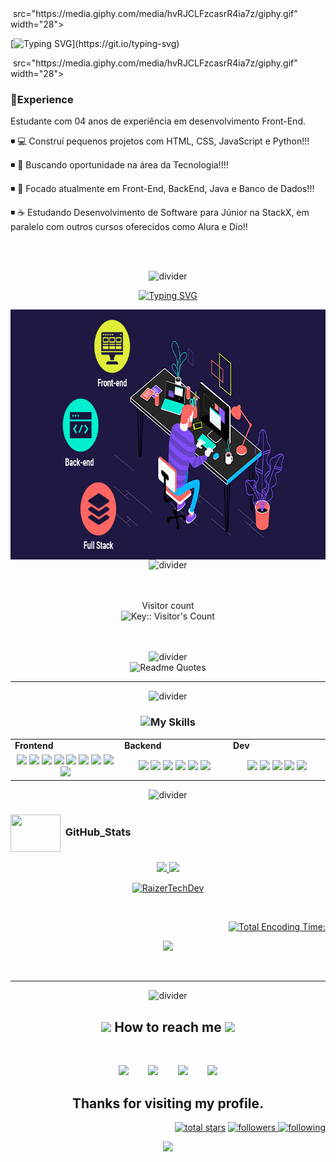 

<img align="center">
 src="https://media.giphy.com/media/hvRJCLFzcasrR4ia7z/giphy.gif" width="28"> 

  
[![Typing SVG](https://readme-typing-svg.herokuapp.com?font=Pacifico&size=27&pause=1000&color=54F73F&width=435&lines=Ol%C3%A1%2C+sou+Rafael+Raizer!;+Seja+bem+vindo(a)+este+%C3%A9+meu++GitHub!)](https://git.io/typing-svg) 


<img align="center">
 src="https://media.giphy.com/media/hvRJCLFzcasrR4ia7z/giphy.gif" width="28">

### 🏅Experience

Estudante com 04 anos de experiência em desenvolvimento Front-End.

◾ 💻 Construí pequenos projetos com HTML, CSS, JavaScript e Python!!!

◾ 🔭 Buscando oportunidade na área da Tecnologia!!!!

◾ 🚀 Focado atualmente em Front-End, BackEnd, Java e Banco de Dados!!!

◾ ☕ Estudando Desenvolvimento de Software para Júnior na StackX, em paralelo com outros cursos oferecidos como Alura e Dio!!

<br><br>

<div align="center">
  <img src="./images/divider2.png" alt="divider"/>
</div>
 
 <div align="center" border-width= "2px"> 

 <p align="center">
<a href="https://git.io/typing-svg"><img src="https://readme-typing-svg.herokuapp.com?font=Pacifico&size=27&pause=1000&color=54F73F&background=080808C5&center=true&vCenter=true&multiline=true&random=false&width=435&lines=Estudante+Front-End+JR" alt="Typing SVG" /></a>
</p>
  
<img align="center" src="images/perfilprincipal-readme.gif" height="400em" width="150%" >
</div>


<div align="center">
  <img src="./images/divider2.png" alt="divider"/>
</div>
<br><br>

<p align="center"> 
  Visitor count<br>
  <img src="https://profile-counter.deno.dev/RaizerTechDev/count.svg" alt="Key:: Visitor's Count" />
</p>

<br>
<br>
<div align="center">
  <img src="./images/divider2.png" alt="divider"/>
</div>

<div align="center">
  <img src="https://quotes-github-readme.vercel.app/api?type=horizontal&theme=dracula" alt="Readme Quotes"/>
</div>

---

<div align="center">
  <img src="./images/divider1.png" alt="divider"/>
</div> 
<h3 align="center"><img src="./images/skills.webp" height="50"/>My Skills</h3>
  <table>
    <tr>
      <td valign="center" width="100px"><b>Frontend<b></td>
      <td valign="center" width="100px"><b>Backend<b></td>
      <td valign="center" width="100px"><b>Dev<b></td>
    </tr>
    <tr>
      <td valign="center" align="center" width="300px">
        <img src="https://img.shields.io/badge/HTML-blue" /> 
        <img src="https://img.shields.io/badge/CSS-blue" />
        <img src="https://img.shields.io/badge/JavaScript-blue" /> 
        <img src="https://img.shields.io/badge/TypeScript-blue" />
        <img src="https://img.shields.io/badge/React-blue" /> 
        <img src="https://img.shields.io/badge/Vue-blue" /> 
        <img src="https://img.shields.io/badge/Angular-blue" /> 
        <img src="https://img.shields.io/badge/Bootstrap-blue" /> 
        <img src="https://img.shields.io/badge/Tailwind-blue" /> 
        </td>      
      <td valign="center" align="center" width="300px">
        <img src="https://img.shields.io/badge/Django-blue" /> 
        <img src="https://img.shields.io/badge/Python-blue" /> 
        <img src="https://img.shields.io/badge/Pandas-blue" /> 
        <img src="https://img.shields.io/badge/Flask-blue" /> 
        <img src="https://img.shields.io/badge/Node.js-blue" /> 
        <img src="https://img.shields.io/badge/Express-blue" /> 
        </td>
      <td valign="center" align="center" width="300px">
        <img src="https://img.shields.io/badge/AWS-blue" /> 
        <img src="https://img.shields.io/badge/MySQL-blue" /> 
        <img src="https://img.shields.io/badge/NoSQL-blue" /> 
        <img src="https://img.shields.io/badge/MongoDB-blue" /> 
        <img src="https://img.shields.io/badge/PostgreSQL-blue" /> 
      </td>
    </tr>
  </table>
<div align="center">
  <img src="./images/divider2.png" alt="divider"/>
</div>

### <img src="https://media.giphy.com/media/l378c04F2fjeZ7vH2/giphy.gif" align="center"  height="60" width="80"> &nbsp;GitHub_Stats

  <div align="center">
  <a href="https://github.com/RaizerTechDev">   
<img height="200em", width "200em" src="https://github-readme-stats.vercel.app/api?username=RaizerTechDev&show_icons=true&theme=radical&hide_border=true&show_icons=True&layout=compact"/>
<img height="200em", width "200em" src="https://github-readme-stats.vercel.app/api/top-langs/?username=RaizerTechDev&theme=radical&hide_border=true&show_icons=True&layout=compact"/>

<p><img src="https://github-readme-streak-stats.herokuapp.com/?user=RaizerTechDev&theme=dark" alt="RaizerTechDev" /></p>  
<br>

<div align="right">

[![Total Encoding Time:](https://github-readme-stats.vercel.app/api/wakatime?username=@ToothyDev&theme=radical&hide_border=true&show_icons=True&layout=compact)](https://github.com/RaizerTechDev/RaizerTechDev)

</div>

<div align="center">
                                                                                                      
 <p><img src="https://github-profile-trophy.vercel.app/?username=RaizerTechDev&row=1&column=6&theme=dracula&margin-w=15&margin-h=15"/></p>                                                             
</div>

 </div align="left">
 <br>

---

<div align="center">
  <img src="./images/divider2.png" alt="divider"/>
</div> 
  <h2 align="center">
    <img src='https://raw.githubusercontent.com/ShahriarShafin/ShahriarShafin/main/Assets/handshake.gif' width="100px" />
      How to reach me
    <img src='https://raw.githubusercontent.com/ShahriarShafin/ShahriarShafin/main/Assets/handshake.gif' width="100px" />
  </h2>
  <br />
<p align="center">
    <a href= "https://api.whatsapp.com/send/?phone=47999327137" target="_blank" rel="noopener noreferrer"><img src="./images/whatsapp.svg"  width="50" /></a>
  &nbsp;&nbsp;&nbsp;&nbsp;&nbsp;&nbsp;
 <a href= "https://www.linkedin.com/in/rafael-raizer/" target="_blank" rel="noopener noreferrer"><img src="./images/icons8-linkedin-512.png" width="50" /></a>  
  &nbsp;&nbsp;&nbsp;&nbsp;&nbsp;&nbsp;
  <a href="mailto:rafael.dev.raizer@gmail.com" target="_blank" rel="noopener noreferrer"><img src="https://img.icons8.com/fluency/2x/gmail-new.png"  width="50" /></a>
  &nbsp;&nbsp;&nbsp;&nbsp;&nbsp;&nbsp;
  <a href= "https://t.me/RafaRaizer76" target="_blank" rel="noopener noreferrer"><img src="./images/icons8-telegram-650.png"  width="50" /></a>
</p>
<h2 align="center"> Thanks for visiting my profile. </h2>

<p align="right">
<a href="https://github.com/RaizerTechDev?tab=repositories&sort=stargazers">
    <img alt="total stars" title="Total stars on GitHub" src="https://custom-icon-badges.herokuapp.com/badge/dynamic/json?logo=star&color=55960c&labelColor=488207&label=Stars&style=for-the-badge&query=%24.stars&url=https://api.github-star-counter.workers.dev/user/RaizerTechDev"/></a>
<a href="https://github.com/RaizerTechDev?tab=followers">

<!-- Followers -->
<a href="https://github.com/RaizerTechDev?tab=followers">
    <img alt="followers" title="Follow me on Github" src="https://img.shields.io/github/followers/RaizerTechDev?color=236ad3&labelColor=1155ba&style=for-the-badge&logo=github&label=Follow&logoColor=white"/>
</a>

<a href="https://github.com/RaizerTechDev?tab=following">
    <img alt="following" src="https://img.shields.io/github/followers/RaizerTechDev?color=ff69b4&labelColor=db7093&style=for-the-badge&logo=github&label=Followers&logoColor=white"/>
</a>

</p>

<p align="center">
  <img src="https://capsule-render.vercel.app/api?type=waving&color=gradient&height=65&section=footer"/>
</p>
</p>
